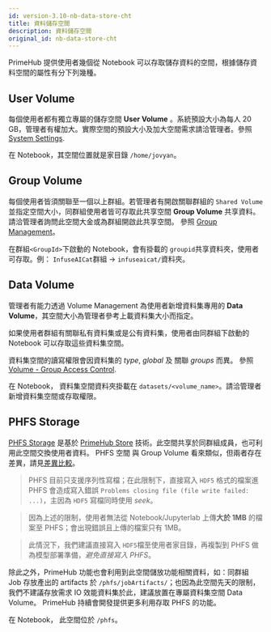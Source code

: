 ```yaml
---
id: version-3.10-nb-data-store-cht
title: 資料儲存空間
description: 資料儲存空間
original_id: nb-data-store-cht
---
```


PrimeHub 提供使用者幾個從 Notebook 可以存取儲存資料的空間，根據儲存資料空間的屬性有分下列幾種。

## User Volume

每個使用者都有獨立專屬的儲存空間 **User Volume** 。系統預設大小為每人 20 GB，管理者有權加大。實際空間的預設大小及加大空間需求請洽管理者。參照 [System Settings](../guide_manual/admin-system-cht#system-settings).

在 Notebook，其空間位置就是家目錄 `/home/jovyan`。

## Group Volume

每個使用者皆須關聯至一個以上群組。若管理者有開啟關聯群組的 `Shared Volume`並指定空間大小，同群組使用者皆可存取此共享空間 **Group Volume** 共享資料。 請洽管理者詢問此空間大金或為群組開啟此共享空間。 參照 [Group Management](../guide_manual/admin-group-cht#shared-volume)。

在群組`<GroupId>`下啟動的 Notebook，會有掛載的 `groupid`共享資料夾，使用者可存取。例： `InfuseAICat`群組 -> `infuseaicat/`資料夾。

## Data Volume

管理者有能力透過 Volume Management 為使用者新增資料集專用的 **Data Volume**，其空間大小為管理者參考上載資料集大小而指定。

如果使用者群組有關聯私有資料集或是公有資料集，使用者由同群組下啟動的 Notebook 可以存取這些資料集空間。

資料集空間的讀寫權限會因資料集的 *type*, *global* 及 關聯 *groups* 而異。 參照 [Volume - Group Access Control](../guide_manual/admin-volume#groups-access-control).

在 Notebook， 資料集空間資料夾掛載在 `datasets/<volume_name>`。請洽管理者新增資料集空間或存取權限。

## PHFS Storage

[PHFS Storage](../../design/phfs) 是基於 [PrimeHub Store](../../design/primehub-store) 技術。此空間共享於同群組成員，也可利用此空間交換使用者資料。 PHFS 空間 與 Group Volume 看來類似，但兩者存在差異，請見[差異比較](../../design/phfs#comparing-to-group-volume)。

>PHFS 目前只支援序列性寫檔；在此限制下，直接寫入 `HDF5` 格式的檔案進 PHFS 會造成寫入錯誤 `Problems closing file (file write failed: ...)`，主因為 `HDF5` 寫檔同時使用 *seek*。

>因為上述的限制，使用者無法從 Notebook/Jupyterlab 上傳**大於 1MB** 的檔案至 PHFS；會出現錯誤且上傳的檔案只有 1MB。

>此情況下，我們建議直接寫入 `HDF5`檔至使用者家目錄，再複製到 PHFS 做為模型部署準備，*避免直接寫入 PHFS*。

除此之外，PrimeHub 功能也會利用到此空間儲放功能相關資料，如：同群組 Job 存放產出的 artifacts 於 `/phfs/jobArtifacts/`；也因為此空間先天的限制，我們不建議存放需求 IO 效能資料集於此，建議放置在專屬資料集空間 Data Volume。 PrimeHub 持續會開發提供更多利用存取 PHFS 的功能。

在 Notebook， 此空間位於 `/phfs`。
